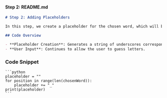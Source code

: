 
#### Step 2: README.md

```markdown
# Step 2: Adding Placeholders

In this step, we create a placeholder for the chosen word, which will be displayed as underscores for each letter in the word.

## Code Overview

- **Placeholder Creation**: Generates a string of underscores corresponding to the length of the chosen word.
- **User Input**: Continues to allow the user to guess letters.
```

### Code Snippet

    ```python
    placeholder = ""
    for position in range(len(chosenWord)):
        placeholder += "_"
    print(placeholder)
    ```

